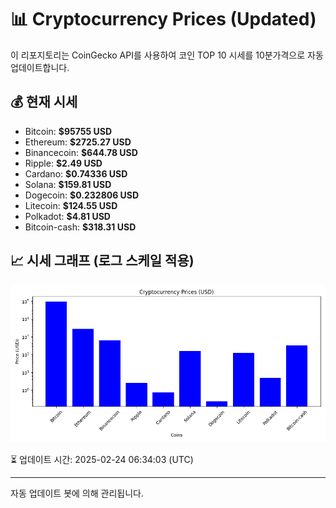 
# 📊 Cryptocurrency Prices (Updated)

이 리포지토리는 CoinGecko API를 사용하여 코인 TOP 10 시세를 10분가격으로 자동 업데이트합니다.

## 💰 현재 시세
- Bitcoin: **$95755 USD**
- Ethereum: **$2725.27 USD**
- Binancecoin: **$644.78 USD**
- Ripple: **$2.49 USD**
- Cardano: **$0.74336 USD**
- Solana: **$159.81 USD**
- Dogecoin: **$0.232806 USD**
- Litecoin: **$124.55 USD**
- Polkadot: **$4.81 USD**
- Bitcoin-cash: **$318.31 USD**

## 📈 시세 그래프 (로그 스케일 적용)
![Crypto Prices](crypto_prices.png)

⏳ 업데이트 시간: 2025-02-24 06:34:03 (UTC)

---
자동 업데이트 봇에 의해 관리됩니다.
